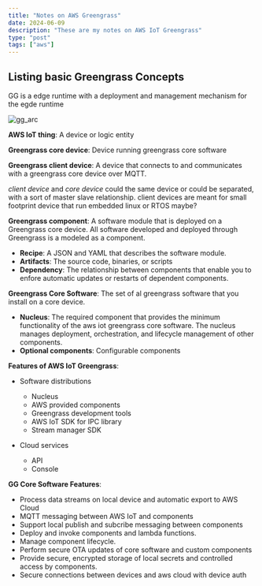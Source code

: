 ```yaml
---
title: "Notes on AWS Greengrass"
date: 2024-06-09
description: "These are my notes on AWS IoT Greengrass"
type: "post"
tags: ["aws"]
---
```


## Listing basic Greengrass Concepts

GG is a edge runtime with a deployment and management mechanism for the egde runtime

![gg_arc](/gg_post.png)

**AWS IoT thing**: A device or logic entity

**Greengrass core device**: Device running greengrass core software

**Greengrass client device**: A device that connects to and communicates with a greengrass core device over MQTT.

*client device* and *core device* could the same device or could be separated, with a sort of master slave relationship. client devices are meant for small footprint device that run embedded linux or RTOS maybe?

**Greengrass component**: A software module that is deployed on a Greengrass core device. All software developed and deployed through Greengrass is a modeled as a component. 
- **Recipe**: A JSON  and YAML that describes the software module.
- **Artifacts**: The source code, binaries, or scripts
- **Dependency**: The relationship between components that enable you to enfore automatic updates or restarts of dependent components. 

**Greengrass Core Software**: 
The set of al greengrass software that you install on a core device. 
- **Nucleus**: The required component that provides the minimum functionality of the aws iot greengrass core software. The nucleus manages deployment, orchestration, and lifecycle management of other components. 
- **Optional components**: Configurable components

**Features of AWS IoT Greengrass**:

- Software distributions
	- Nucleus
	- AWS provided components
	- Greengrass development tools
	- AWS IoT SDK for IPC library
	- Stream manager SDK 
	
-  Cloud services
	- API
	- Console

**GG Core Software Features**:
- Process data streams on local device and automatic export to AWS Cloud
- MQTT messaging between AWS IoT and components
- Support local publish and subcribe messaging between components
- Deploy and invoke components and lambda functions.
- Manage component lifecycle.
- Perform secure OTA updates of core software and custom components
- Provide secure, encrypted storage of local secrets and controlled access by components.
- Secure connections between devices and aws cloud with device auth

